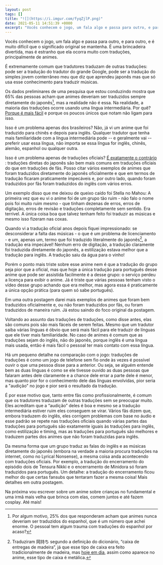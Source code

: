 ```yaml
---
layout: post
tags: []
title: "![](https://i.imgur.com/fyqZjlP.png)"
date: 2021-05-11 14:51:39 +0000
excerpt: "Vocês conhecem o jogo, um fala algo e passa para outro, e para outro, e é muito difícil que o significado original se mantenha. É uma..."
---
```


Vocês conhecem o jogo, um fala algo e passa para outro, e para outro, e é muito difícil que o significado original se mantenha. É uma brincadeira divertida, mas é estranho que ela ocorra muito com traduções, principalmente de animes.

É extremamente comum que tradutores traduzam de outras traduções: pode ser a tradução do tradutor do grande Google, pode ser a tradução do simples jovem conterrâneo meu que diz que aprendeu japonês mas que só usa esse conhecimento para traduzir músicas.

Os dados preliminares de uma pesquisa que estou conduzindo mostra que 65% das pessoas acham que animes deveriam ser traduzidos sempre diretamente do japonês[^1], mas a realidade não é essa. Na realidade, a maioria das traduções ocorre usando uma língua intermediária. Por quê? <u>Porque é mais fácil</u> e porque os poucos únicos que notam não ligam para isso.

Isso é um problema apenas dos brasileiros? Não, já vi um anime que foi traduzido para chinês e depois para inglês. Qualquer tradutor que tenha mais familiaridade com a língua intermediária pode -- e geralmente vai -- preferir usar essa língua, não importa se essa língua for inglês, chinês, alemão, espanhol ou qualquer outra.

Isso é um problema apenas de traduções oficiais? <u>É exatamente o contrário</u> : traduções diretas do japonês são bem mais comuns em traduções oficiais do que em traduções de fãs. Posso citar vários exemplos de animes que foram traduzidos diretamente do japonês oficialmente e que em termos de tradução ficaram praticamente impecáveis e, por outro lado, quando foram traduzidos por fãs foram traduzidos do inglês com vários erros.

Um exemplo disso que me deixou de queixo caído foi Stella no Mahou: A primeira vez que eu vi o anime foi de um grupo tão ruim - não falo o nome pois foi muito ruim mesmo - que tinham dezenas de erros, erros de digitação, erros de revisão e traduções completamente sem sentido. Era terrível. A única coisa boa que talvez tenham feito foi traduzir as músicas e mesmo isso fizeram nas coxas.

Quando vi a tradução oficial anos depois fiquei impressionado: se desconsiderar a falta das músicas - o que é um problema de licenciamento - e um, apenas um, termo que foi traduzido literalmente do japonês[^2], a tradução era impecável! Nenhum erro de digitação, a tradução claramente foi traduzida diretamente do japonês, a estilização estava melhor que a tradução para inglês. A tradução saiu da água para o vinho!

Porém o ponto mais triste sobre esse anime nem é que a tradução do grupo seja pior que a oficial, mas que hoje a única tradução para português desse anime que pode ser assistida facilmente é a desse grupo: o serviço perdeu a licença para exibir o anime. Já é triste que várias pessoas tenham visto o vídeo desse grupo achando que era melhor, mas agora essa é praticamente a única opção prática (para quem só sabe português).

Em uma outra postagem darei mais exemplos de animes que foram bem traduzidos oficialmente e, ou não foram traduzidos por fãs, ou foram traduzidos de maneira ruim. Já estou saindo do foco original da postagem.

Voltando ao assunto das traduções de traduções, como disse antes, elas são comuns pois são mais fáceis de serem feitas. Mesmo que um tradutor saiba várias línguas é óbvio que será mais fácil para ele traduzir de línguas que ele tiver mais familiaridade. No caso de animes é comum que as traduções sejam do inglês, não do japonês, porque inglês é uma língua mais usada, então é mais fácil o pessoal ter mais contato com essa língua.

Há um pequeno detalhe na comparação com o jogo: traduções de traduções é como um jogo de telefone sem fio onde às vezes é possível ouvir o que uma pessoa disse para a anterior. Ou seja, se alguém entende bem as duas línguas é como se ele tivesse ouvido as duas pessoas que falaram antes dele claramente e a chance dele errar a parte dele é menor, mas quanto pior for o conhecimento dele das línguas envolvidas, pior seria a "audição" no jogo e pior será o resultado da tradução.

É por esse motivo que, tanto entre fãs como profissionalmente, é comum que os tradutores traduzam de outras traduções sem se preocupar muito. Eles acreditam que a “audição” deles é boa e mesmo se a tradução intermediária estiver ruim eles conseguem se virar. Vários fãs dizem que, embora traduzem do inglês, eles corrigem problemas com base no áudio e esse padrão se repete nas traduções oficiais quando várias partes das traduções para português são exatamente iguais às traduções para inglês, como estilização e timing, mas as traduções para português são melhores e traduzem partes dos animes que não foram traduzidas para inglês.

Da mesma forma que um grupo traduz as falas do inglês e as músicas diretamente do japonês (embora na verdade a maioria procura traduções na internet, como no Lyrical Nonsense), a mesma coisa anda acontecendo com traduções oficiais. Por exemplo, a tradução do encerramento do episódio dois de Tensura Nikki e o encerramento de Minidora só foram traduzidos para português. Um detalhe: a tradução do encerramento ficou melhor do que certas fansubs que tentaram fazer a mesma coisa! Mais detalhes em outra postagem.

Na próxima vou escrever sobre um anime sobre crianças no fundamental e uma irmã mais velha que brinca com elas, comem juntos e até fazem cosplay. Até mais!



[^1]:  Por algum motivo, 25% dos que responderam acham que animes nunca deveriam ser traduzidos do espanhol, que é um número que achei enorme. O pessoal tem algum trauma com traduções do espanhol por acaso?
[^2]:  Traduziram 岡持ち segundo a definição do dicionário, “caixa de entregas de madeira”, já que esse tipo de caixa era feito tradicionalmente de madeira, mas [hoje em dia](https://www.google.com/search?tbm=isch&q=%E5%B2%A1%E6%8C%81%E3%81%A1&tbs=imgo:1), assim como aparece no anime, esse tipo de caixa é metálica.